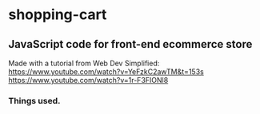 # shopping-cart
## JavaScript code for front-end ecommerce store
Made with a tutorial from Web Dev Simplified: <br>
https://www.youtube.com/watch?v=YeFzkC2awTM&t=153s<br>
https://www.youtube.com/watch?v=1r-F3FIONl8

### Things used.
